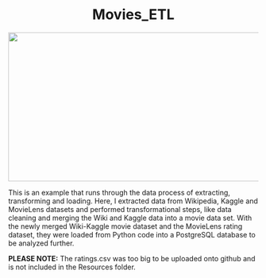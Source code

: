<h1 align = "center"> Movies_ETL </h1>

<p align = "center">
<img src = "https://cdn.theatlantic.com/assets/media/img/sponsored/2015/03/hollywood/resp-feature.png?1427821023" width = "700" height = "300">
 </p>

This is an example that runs through the data process of extracting, transforming and loading. Here, I extracted data from Wikipedia, Kaggle and MovieLens datasets and performed transformational steps, like data cleaning and merging the Wiki and Kaggle data into a movie data set. With the newly merged Wiki-Kaggle movie dataset and the MovieLens rating dataset, they were loaded from Python code into a PostgreSQL database to be analyzed further.

**PLEASE NOTE:** The ratings.csv was too big to be uploaded onto github and is not included in the Resources folder.

